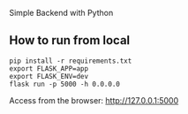 Simple Backend with Python

## How to run from local
```
pip install -r requirements.txt
export FLASK_APP=app
export FLASK_ENV=dev
flask run -p 5000 -h 0.0.0.0
```

Access from the browser: http://127.0.0.1:5000
